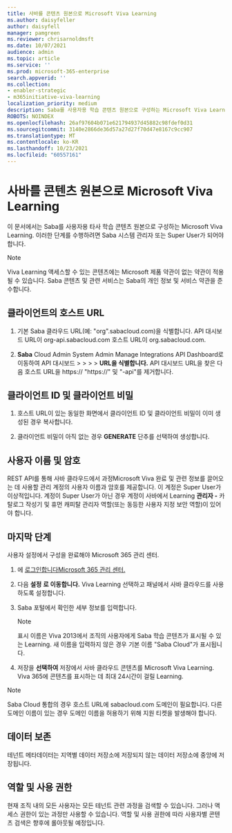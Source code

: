 ```yaml
---
title: 사바를 콘텐츠 원본으로 Microsoft Viva Learning
ms.author: daisyfeller
author: daisyfell
manager: pamgreen
ms.reviewer: chrisarnoldmsft
ms.date: 10/07/2021
audience: admin
ms.topic: article
ms.service: ''
ms.prod: microsoft-365-enterprise
search.appverid: ''
ms.collection:
- enabler-strategic
- m365initiative-viva-learning
localization_priority: medium
description: Saba를 사용자용 학습 콘텐츠 원본으로 구성하는 Microsoft Viva Learning.
ROBOTS: NOINDEX
ms.openlocfilehash: 26af97604b071e621794937d45882c98fdef0d31
ms.sourcegitcommit: 3140e2866de36d57a27d27f70d47e8167c9cc907
ms.translationtype: MT
ms.contentlocale: ko-KR
ms.lasthandoff: 10/23/2021
ms.locfileid: "60557161"
---
```

# <a name="configure-saba-as-a-content-source-for-microsoft-viva-learning"></a>사바를 콘텐츠 원본으로 Microsoft Viva Learning

이 문서에서는 Saba를 사용자용 타사 학습 콘텐츠 원본으로 구성하는 Microsoft Viva Learning. 이러한 단계를 수행하려면 Saba 시스템 관리자 또는 Super User가 되어야 합니다.

>[!NOTE]
>Viva Learning 액세스할 수 있는 콘텐츠에는 Microsoft 제품 약관이 없는 약관이 적용될 수 있습니다. Saba 콘텐츠 및 관련 서비스는 Saba의 개인 정보 및 서비스 약관을 준수합니다.

## <a name="clients-host-url"></a>클라이언트의 호스트 URL

1. 기본 Saba 클라우드 URL(예: "org".sabacloud.com)을 식별합니다. API 대시보드 URL이 org-api.sabacloud.com 호스트 URL이 org.sabacloud.com.

2. **Saba** Cloud Admin System Admin Manage Integrations API Dashboard로 이동하여 API 대시보드  >    >    >    >  **URL을 식별합니다.** API 대시보드 URL을 찾은 다음 호스트 URL을 https:// "https://" 및 "-api"를 제거합니다.

<!--![Image of the API dashboard.](../media/learning/saba-1.png)-->

## <a name="client-id-and-client-secret"></a>클라이언트 ID 및 클라이언트 비밀

1. 호스트 URL이 있는 동일한 화면에서 클라이언트 ID 및 클라이언트 비밀이 이미 생성된 경우 복사합니다.

2. 클라이언트 비밀이 아직 없는 경우 **GENERATE** 단추를 선택하여 생성합니다.

    <!--![Image of the button to generate the Client secret.](../media/learning/saba-2.png)-->

## <a name="username-and-password"></a>사용자 이름 및 암호

REST API를 통해 사바 클라우드에서 과정Microsoft Viva 완료 및 관련 정보를 끌어오는 데 사용할 관리 계정의 사용자 이름과 암호를 제공합니다. 이 계정은 Super User가 이상적입니다. 계정이 Super User가 아닌 경우 계정이 사바에서 Learning **관리자 -**  카탈로그 작성기 및 휴먼 캐피탈 관리자 역할(또는 동등한 사용자 지정 보안 역할)이 있어야 합니다.

## <a name="last-steps"></a>마지막 단계

사용자 설정에서 구성을 완료해야 Microsoft 365 관리 센터.

1. 에 [로그인합니다Microsoft 365 관리 센터.](https://admin.microsoft.com)
2. 다음 **설정** **로 이동합니다.** Viva Learning 선택하고 패널에서 사바 클라우드를 사용하도록 설정합니다.
3. Saba 포털에서 확인한 세부 정보를 입력합니다.
    >[!NOTE]
    >표시 이름은 Viva 2013에서 조직의 사용자에게 Saba 학습 콘텐츠가 표시될 수 있는 Learning. 새 이름을 입력하지 않은 경우 기본 이름 "Saba Cloud"가 표시됩니다.

    <!--![Image of where you post configuration details in the admin center.](../media/learning/saba-3.png)-->

4. 저장을 **선택하여** 저장에서 사바 클라우드 콘텐츠를 Microsoft Viva Learning. Viva 365에 콘텐츠를 표시하는 데 최대 24시간이 걸릴 Learning.

> [!Note]
> Saba Cloud 통합의 경우 호스트 URL에 sabacloud.com 도메인이 필요합니다. 다른 도메인 이름이 있는 경우 도메인 이름을 허용하기 위해 지원 티켓을 발생해야 합니다.

## <a name="data-residency"></a>데이터 보존

테넌트 메타데이터는 지역별 데이터 저장소에 저장되지 않는 데이터 저장소에 중앙에 저장됩니다.

## <a name="roles-and-permissions"></a>역할 및 사용 권한

현재 조직 내의 모든 사용자는 모든 테넌트 관련 과정을 검색할 수 있습니다. 그러나 액세스 권한이 있는 과정만 사용할 수 있습니다. 역할 및 사용 권한에 따라 사용자별 콘텐츠 검색은 향후에 롤아웃될 예정입니다.
